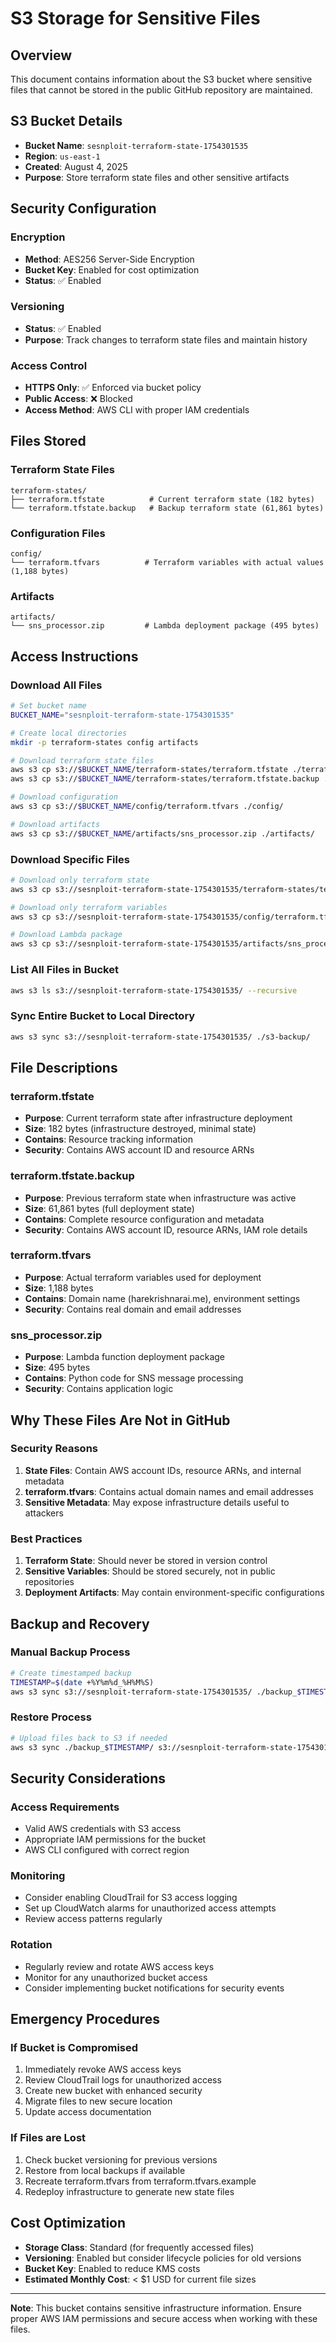 # S3 Storage for Sensitive Files

## Overview

This document contains information about the S3 bucket where sensitive files that cannot be stored in the public GitHub repository are maintained.

## S3 Bucket Details

- **Bucket Name**: `sesnploit-terraform-state-1754301535`
- **Region**: `us-east-1`
- **Created**: August 4, 2025
- **Purpose**: Store terraform state files and other sensitive artifacts

## Security Configuration

### Encryption
- **Method**: AES256 Server-Side Encryption
- **Bucket Key**: Enabled for cost optimization
- **Status**: ✅ Enabled

### Versioning
- **Status**: ✅ Enabled
- **Purpose**: Track changes to terraform state files and maintain history

### Access Control
- **HTTPS Only**: ✅ Enforced via bucket policy
- **Public Access**: ❌ Blocked
- **Access Method**: AWS CLI with proper IAM credentials

## Files Stored

### Terraform State Files
```
terraform-states/
├── terraform.tfstate          # Current terraform state (182 bytes)
└── terraform.tfstate.backup   # Backup terraform state (61,861 bytes)
```

### Configuration Files
```
config/
└── terraform.tfvars          # Terraform variables with actual values (1,188 bytes)
```

### Artifacts
```
artifacts/
└── sns_processor.zip         # Lambda deployment package (495 bytes)
```

## Access Instructions

### Download All Files
```bash
# Set bucket name
BUCKET_NAME="sesnploit-terraform-state-1754301535"

# Create local directories
mkdir -p terraform-states config artifacts

# Download terraform state files
aws s3 cp s3://$BUCKET_NAME/terraform-states/terraform.tfstate ./terraform-states/
aws s3 cp s3://$BUCKET_NAME/terraform-states/terraform.tfstate.backup ./terraform-states/

# Download configuration
aws s3 cp s3://$BUCKET_NAME/config/terraform.tfvars ./config/

# Download artifacts
aws s3 cp s3://$BUCKET_NAME/artifacts/sns_processor.zip ./artifacts/
```

### Download Specific Files
```bash
# Download only terraform state
aws s3 cp s3://sesnploit-terraform-state-1754301535/terraform-states/terraform.tfstate ./

# Download only terraform variables
aws s3 cp s3://sesnploit-terraform-state-1754301535/config/terraform.tfvars ./

# Download Lambda package
aws s3 cp s3://sesnploit-terraform-state-1754301535/artifacts/sns_processor.zip ./
```

### List All Files in Bucket
```bash
aws s3 ls s3://sesnploit-terraform-state-1754301535/ --recursive
```

### Sync Entire Bucket to Local Directory
```bash
aws s3 sync s3://sesnploit-terraform-state-1754301535/ ./s3-backup/
```

## File Descriptions

### terraform.tfstate
- **Purpose**: Current terraform state after infrastructure deployment
- **Size**: 182 bytes (infrastructure destroyed, minimal state)
- **Contains**: Resource tracking information
- **Security**: Contains AWS account ID and resource ARNs

### terraform.tfstate.backup
- **Purpose**: Previous terraform state when infrastructure was active
- **Size**: 61,861 bytes (full deployment state)
- **Contains**: Complete resource configuration and metadata
- **Security**: Contains AWS account ID, resource ARNs, IAM role details

### terraform.tfvars
- **Purpose**: Actual terraform variables used for deployment
- **Size**: 1,188 bytes
- **Contains**: Domain name (harekrishnarai.me), environment settings
- **Security**: Contains real domain and email addresses

### sns_processor.zip
- **Purpose**: Lambda function deployment package
- **Size**: 495 bytes
- **Contains**: Python code for SNS message processing
- **Security**: Contains application logic

## Why These Files Are Not in GitHub

### Security Reasons
1. **State Files**: Contain AWS account IDs, resource ARNs, and internal metadata
2. **terraform.tfvars**: Contains actual domain names and email addresses
3. **Sensitive Metadata**: May expose infrastructure details useful to attackers

### Best Practices
1. **Terraform State**: Should never be stored in version control
2. **Sensitive Variables**: Should be stored securely, not in public repositories
3. **Deployment Artifacts**: May contain environment-specific configurations

## Backup and Recovery

### Manual Backup Process
```bash
# Create timestamped backup
TIMESTAMP=$(date +%Y%m%d_%H%M%S)
aws s3 sync s3://sesnploit-terraform-state-1754301535/ ./backup_$TIMESTAMP/
```

### Restore Process
```bash
# Upload files back to S3 if needed
aws s3 sync ./backup_$TIMESTAMP/ s3://sesnploit-terraform-state-1754301535/
```

## Security Considerations

### Access Requirements
- Valid AWS credentials with S3 access
- Appropriate IAM permissions for the bucket
- AWS CLI configured with correct region

### Monitoring
- Consider enabling CloudTrail for S3 access logging
- Set up CloudWatch alarms for unauthorized access attempts
- Review access patterns regularly

### Rotation
- Regularly review and rotate AWS access keys
- Monitor for any unauthorized bucket access
- Consider implementing bucket notifications for security events

## Emergency Procedures

### If Bucket is Compromised
1. Immediately revoke AWS access keys
2. Review CloudTrail logs for unauthorized access
3. Create new bucket with enhanced security
4. Migrate files to new secure location
5. Update access documentation

### If Files are Lost
1. Check bucket versioning for previous versions
2. Restore from local backups if available
3. Recreate terraform.tfvars from terraform.tfvars.example
4. Redeploy infrastructure to generate new state files

## Cost Optimization

- **Storage Class**: Standard (for frequently accessed files)
- **Versioning**: Enabled but consider lifecycle policies for old versions
- **Bucket Key**: Enabled to reduce KMS costs
- **Estimated Monthly Cost**: < $1 USD for current file sizes

---

**Note**: This bucket contains sensitive infrastructure information. Ensure proper AWS IAM permissions and secure access when working with these files.
